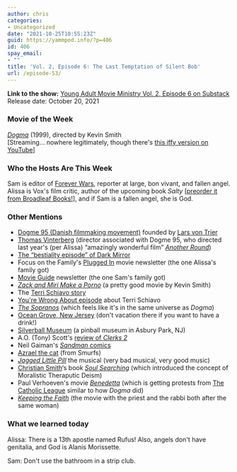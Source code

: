 ```yaml
---
author: chris
categories:
- Uncategorized
date: "2021-10-25T10:55:23Z"
guid: https://yammpod.info/?p=406
id: 406
spay_email:
- ""
title: 'Vol. 2, Episode 6: The Last Temptation of Silent Bob'
url: /episode-53/
---
```

**Link to the show:** <a href="https://yammpod.substack.com/p/vol-2-episode-6-the-last-temptation" data-type="URL">Young Adult Movie Ministry Vol. 2, Episode 6 on Substack</a>  
Release date: October 20, 2021

### Movie of the Week

_<a href="https://www.imdb.com/title/tt0120655/" data-type="URL" data-id="https://www.imdb.com/title/tt0120655/">Dogma</a>_ (1999), directed by Kevin Smith  
[Streaming&#8230; nowhere legitimately, though there's <a href="https://www.youtube.com/watch?v=I5UjfvF917k" data-type="URL" data-id="https://www.youtube.com/watch?v=I5UjfvF917k">this iffy version on YouTube</a>]

### Who the Hosts Are This Week

Sam is editor of [Forever Wars](https://foreverwars.substack.com/), reporter at large, bon vivant, and fallen angel. Alissa is Vox's film critic, author of the upcoming book _Salty_ [[preorder it from Broadleaf Books!](https://www.broadleafbooks.com/store/product/9781506473550/Salty)], and if Sam is a fallen angel, she is God.

### Other Mentions

  * [Dogme 95 (Danish filmmaking movement)](https://en.wikipedia.org/wiki/Dogme_95) founded by [Lars von Trier](https://www.imdb.com/name/nm0001885/)
  * [Thomas Vinterberg](https://www.imdb.com/name/nm0899121/?ref_=nv_sr_srsg_0) (director associated with Dogme 95, who directed last year's (per Alissa) &#8220;amazingly wonderful film&#8221; _[Another Round](https://www.imdb.com/title/tt10288566/)_)
  * [The &#8220;bestiality episode&#8221; of Dark Mirror](https://www.imdb.com/title/tt2089051/)
  * Focus on the Family's [Plugged In](https://www.pluggedin.com/) movie newsletter (the one Alissa's family got)
  * [Movie Guide](https://www.movieguide.org/) newsletter (the one Sam's family got)
  * _[Zack and Miri Make a Porno](https://www.imdb.com/title/tt1007028/)_ (a pretty good movie by Kevin Smith)
  * The [Terri Schiavo story](https://en.wikipedia.org/wiki/Terri_Schiavo_case)
  * [You're Wrong About episode](https://podcasts.apple.com/us/podcast/terri-schiavo/id1380008439?i=1000465289953) about Terri Schiavo
  * _[The Sopranos](https://www.imdb.com/title/tt0141842/)_ (which feels like it's in the same universe as _Dogma_)
  * [Ocean Grove, New Jersey](https://en.wikipedia.org/wiki/Ocean_Grove,_New_Jersey) (don't vacation there if you want to have a drink!)
  * [Silverball Museum](https://silverballmuseum.com/) (a pinball museum in Asbury Park, NJ)
  * A.O. (Tony) Scott's [review of _Clerks 2_](https://www.nytimes.com/2006/07/21/movies/21cler.html)
  * Neil Gaiman's [_Sandman_ comics](https://en.wikipedia.org/wiki/The_Sandman_(comic_book))
  * [Azrael the cat](https://smurfs.fandom.com/wiki/Azrael) (from Smurfs)
  * _[Jagged Little Pill](https://jaggedlittlepill.com/)_ the musical (very bad musical, very good music)
  * [Christian Smith](https://christiansmith.nd.edu/)&#8216;s book _[Soul Searching](https://bookshop.org/a/20775/9780195180954)_ (which introduced the concept of Moralistic Theraputic Deism)
  * Paul Verhoeven's movie _[Benedetta](https://www.imdb.com/title/tt6823148/)_ (which is getting protests from [The Catholic League](https://www.catholicleague.org/) similar to how _Dogma_ did)
  * _[Keeping the Faith](https://www.imdb.com/title/tt0171433/)_ (the movie with the priest and the rabbi both after the same woman)

### What we learned today

Alissa: There is a 13th apostle named Rufus! Also, angels don't have genitalia, and God is Alanis Morissette.

Sam: Don't use the bathroom in a strip club.